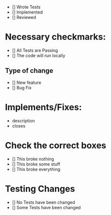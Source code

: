 - [] Wrote Tests
- [] Implemented
- [] Reviewed

# Necessary checkmarks:
- [] All Tests are Passing
- [] The code will run locally

## Type of change
- [] New feature
- [] Bug Fix

# Implements/Fixes:
* description
* closes

# Check the correct boxes
- [] This broke nothing
- [] This broke some stuff
- [] This broke everything

# Testing Changes
- [] No Tests have been changed
- [] Some Tests have been changed
